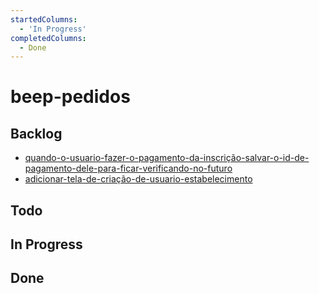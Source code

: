 ```yaml
---
startedColumns:
  - 'In Progress'
completedColumns:
  - Done
---
```


# beep-pedidos

## Backlog

- [quando-o-usuario-fazer-o-pagamento-da-inscrição-salvar-o-id-de-pagamento-dele-para-ficar-verificando-no-futuro](tasks/quando-o-usuario-fazer-o-pagamento-da-inscrição-salvar-o-id-de-pagamento-dele-para-ficar-verificando-no-futuro.md)
- [adicionar-tela-de-criação-de-usuario-estabelecimento](tasks/adicionar-tela-de-criação-de-usuario-estabelecimento.md)

## Todo

## In Progress

## Done
